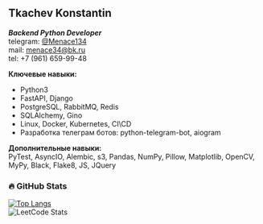 ## Tkachev Konstantin
___Backend Python Developer___  
telegram: [@Menace134](https://t.me/Menace134)  
mail: menace34@bk.ru  
tel: +7 (961) 659-99-48  

**Ключевые навыки:**
- Python3
- FastAPI, Django
- PostgreSQL, RabbitMQ, Redis
- SQLAlchemy, Gino
- Linux, Docker, Kubernetes, CI\CD
- Разработка телеграм ботов: python-telegram-bot, aiogram

**Дополнительные навыки:**  
PyTest, AsyncIO, Alembic, s3, Pandas, NumPy, Pillow, Matplotlib, OpenCV, MyPy, Black, Flake8, JS, JQuery

### 🔥 GitHub Stats  
[![Top Langs](https://github-readme-stats.vercel.app/api/top-langs/?username=firefly134&theme=dark&layout=compact)](https://github.com/anuraghazra/github-readme-stats)  
![LeetCode Stats](https://leetcard.jacoblin.cool/FireFly134?theme=dark&font=Crimson%20Pro&ext=contest)  
